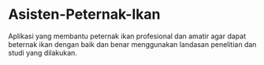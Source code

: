# Asisten-Peternak-Ikan
Aplikasi yang membantu peternak ikan profesional dan amatir agar dapat beternak ikan dengan baik dan benar menggunakan landasan penelitian dan studi yang dilakukan. 

